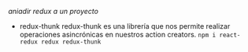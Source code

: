 
*aniadir redux a un proyecto*
- redux-thunk redux-thunk es una librería que nos permite realizar operaciones asincrónicas en nuestros action creators.
`npm i react-redux redux redux-thunk`
